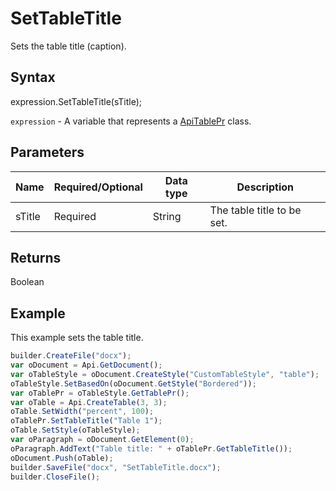 # SetTableTitle

Sets the table title (caption).

## Syntax

expression.SetTableTitle(sTitle);

`expression` - A variable that represents a [ApiTablePr](../ApiTablePr.md) class.

## Parameters

| **Name** | **Required/Optional** | **Data type** | **Description** |
| ------------- | ------------- | ------------- | ------------- |
| sTitle | Required | String | The table title to be set. |

## Returns

Boolean

## Example

This example sets the table title.

```javascript
builder.CreateFile("docx");
var oDocument = Api.GetDocument();
var oTableStyle = oDocument.CreateStyle("CustomTableStyle", "table");
oTableStyle.SetBasedOn(oDocument.GetStyle("Bordered"));
var oTablePr = oTableStyle.GetTablePr();
var oTable = Api.CreateTable(3, 3);
oTable.SetWidth("percent", 100);
oTablePr.SetTableTitle("Table 1");
oTable.SetStyle(oTableStyle);
var oParagraph = oDocument.GetElement(0);
oParagraph.AddText("Table title: " + oTablePr.GetTableTitle());
oDocument.Push(oTable);
builder.SaveFile("docx", "SetTableTitle.docx");
builder.CloseFile();
```